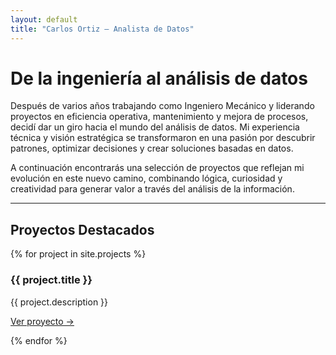 ```yaml
---
layout: default
title: "Carlos Ortiz — Analista de Datos"
---
```


<div class="profile">
  <h1>De la ingeniería al análisis de datos</h1>
  <p>Después de varios años trabajando como Ingeniero Mecánico y liderando proyectos en eficiencia operativa, mantenimiento y mejora de procesos, decidí dar un giro hacia el mundo del análisis de datos.
Mi experiencia técnica y visión estratégica se transformaron en una pasión por descubrir patrones, optimizar decisiones y crear soluciones basadas en datos.</p>
  <p>A continuación encontrarás una selección de proyectos que reflejan mi evolución en este nuevo camino, combinando lógica, curiosidad y creatividad para generar valor a través del análisis de la información.</p>
</div>

<hr>

<h2>Proyectos Destacados</h2>

<div class="projects">
  {% for project in site.projects %}
    <div class="project-card">
      <h3>{{ project.title }}</h3>
      <p>{{ project.description }}</p>
      <a href="{{ project.link }}" target="_blank">Ver proyecto →</a>
    </div>
    <p> </p>
    <p> </p>
  <p> </p>
  {% endfor %}
</div>
